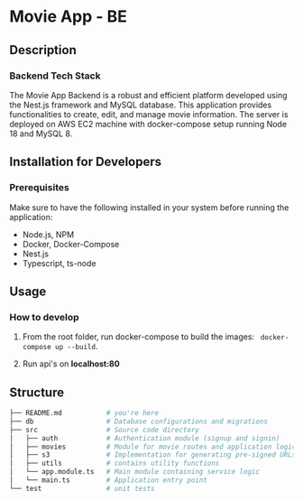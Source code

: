 # Movie App - BE

## Description

### Backend Tech Stack

The Movie App Backend is a robust and efficient platform developed using the Nest.js framework and MySQL database. This application provides functionalities to create, edit, and manage movie information.
The server is deployed on AWS EC2 machine with docker-compose setup running Node 18 and MySQL 8.


## Installation for Developers

### Prerequisites

Make sure to have the following installed in your system before running the application:

* Node.js, NPM
* Docker, Docker-Compose
* Nest.js
* Typescript, ts-node

## Usage

### How to develop

1. From the root folder, run docker-compose to build the images: ` docker-compose up --build`.

2. Run api's on **localhost:80**

## Structure

```bash
├── README.md           # you're here
├── db                  # Database configurations and migrations
├── src                 # Source code directory
│   ├── auth            # Authentication module (signup and signin)
│   ├── movies          # Module for movie routes and application logic
│   ├── s3              # Implementation for generating pre-signed URLs (upload images to S3 bucket)
│   ├── utils           # contains utility functions
│   └── app.module.ts   # Main module containing service logic
│   └── main.ts         # Application entry point
└── test                # unit tests
```

